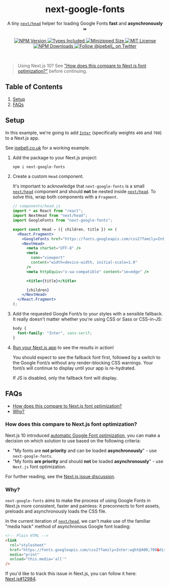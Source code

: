 <h1 align="center">next-google-fonts</h1>

<p align="center">
  A tiny <a href="https://nextjs.org/docs/api-reference/next/head"><code>next/head</code></a> helper for loading Google Fonts <strong>fast</strong> and <strong>asynchronously</strong> ⏩
</p>

<p align="center">
  <a href="https://www.npmjs.com/package/next-google-fonts">
    <img alt="NPM Version" src="https://badgen.net/npm/v/next-google-fonts" />
  </a>
  <a href="https://badgen.net/npm/types/next-google-fonts">
    <img alt="Types Included" src="https://badgen.net/npm/types/next-google-fonts" />
  </a>
  <a href="https://badgen.net/bundlephobia/minzip/next-google-fonts">
    <img alt="Minizipped Size" src="https://badgen.net/bundlephobia/minzip/next-google-fonts" />
  </a>
  <a href="https://badgen.net/github/license/joe-bell/next-google-fonts">
    <img alt="MIT License" src="https://badgen.net/github/license/joe-bell/next-google-fonts" />
  </a>
  <a href="https://www.npmjs.com/package/next-google-fonts">
    <img alt="NPM Downloads" src="https://badgen.net/npm/dm/next-google-fonts" />
  </a>
  <a href="https://twitter.com/joebell_">
    <img alt="Follow @joebell_ on Twitter" src="https://img.shields.io/twitter/follow/joebell_.svg?style=social&label=Follow" />
  </a>
</p>

<br/>

> Using Next.js 10? See ["How does this compare to Next.js font optimization?"](#how-does-this-compare-to-nextjs-font-optimization) before continuing.

## Table of Contents

1. [Setup](#setup)
2. [FAQs](#faqs)

## Setup

In this example, we're going to add [`Inter`](https://fonts.google.com/specimen/Inter) (specifically weights `400` and `700`) to a Next.js app.

See [joebell.co.uk](https://joebell.co.uk) for a working example.

1. Add the package to your Next.js project:

   ```sh
   npm i next-google-fonts
   ```

2. Create a custom `Head` component.

   It's important to acknowledge that `next-google-fonts` is a small [`next/head`][next/head] component and should **not** be nested inside [`next/head`][next/head]. To solve this, wrap both components with a `Fragment`.

   ```jsx
   // components/head.js
   import * as React from "react";
   import NextHead from "next/head";
   import GoogleFonts from "next-google-fonts";

   export const Head = ({ children, title }) => (
     <React.Fragment>
       <GoogleFonts href="https://fonts.googleapis.com/css2?family=Inter:wght@400;700&display=swap" />
       <NextHead>
         <meta charSet="UTF-8" />
         <meta
           name="viewport"
           content="width=device-width, initial-scale=1.0"
         />
         <meta httpEquiv="x-ua-compatible" content="ie=edge" />

         <title>{title}</title>

         {children}
       </NextHead>
     </React.Fragment>
   );
   ```

3. Add the requested Google Font/s to your styles with a sensible fallback.
   It really doesn't matter whether you're using CSS or Sass or CSS-in-JS:

   ```css
   body {
     font-family: "Inter", sans-serif;
   }
   ```

4. [Run your Next.js app](https://nextjs.org/docs/api-reference/cli#build) to see the results in action!

   You should expect to see the fallback font first, followed by a switch to the Google Font/s without any render-blocking CSS warnings. Your font/s will continue to display until your app is re-hydrated.

   If JS is disabled, only the fallback font will display.

## FAQs

- [How does this compare to Next.js font optimization?](#how-does-this-compare-to-nextjs-font-optimization)
- [Why?](#why)

### How does this compare to Next.js font optimization?

Next.js 10 introduced [automatic Google Font optimization](https://github.com/vercel/next.js/pull/14746), you can make a decision on which solution to use based on the following criteria:

- "My fonts are **not priority** and can be loaded **asynchronously**" - use `next-google-fonts`.
- "My fonts **are priority** and should **not** be loaded **asynchronously**" - use `Next.js` font optimization.

For further reading, see the [Next.js issue discussion](https://github.com/vercel/next.js/issues/16065).

### Why?

`next-google-fonts` aims to make the process of using Google Fonts in Next.js more consistent, faster and painless: it preconnects to font assets, preloads and asynchronously loads the CSS file.

In the current iteration of [`next/head`][next/head], we can't make use of the familiar "media hack" method of asynchronous Google font loading:

```html
<!-- Plain HTML -->
<link
  rel="stylesheet"
  href="https://fonts.googleapis.com/css2?family=Inter:wght@400;700&display=swap"
  media="print"
  onload="this.media='all'"
/>
```

If you'd like to track this issue in Next.js, you can follow it here: [Next.js#12984](https://github.com/zeit/next.js/issues/12984).

[next/head]: https://nextjs.org/docs/api-reference/next/head
